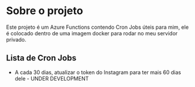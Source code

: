 # Sobre o projeto
Este projeto é um Azure Functions contendo Cron Jobs úteis para mim, ele é colocado dentro de uma imagem docker para rodar no meu servidor privado.

## Lista de Cron Jobs
- A cada 30 dias, atualizar o token do Instagram para ter mais 60 dias dele - UNDER DEVELOPMENT
